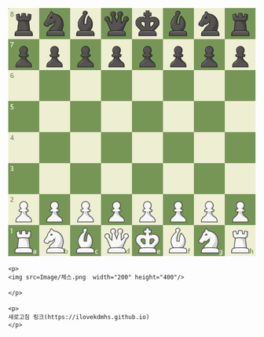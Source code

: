 <html>

<head>
    <img src="Image/체스.png">
</head>
<body>

    <p>
    <img src=Image/체스.png  width="200" height="400"/>

    </p>

    <p>
    새로고침 링크(https://ilovekdmhs.github.io)
    </p>
</body>

</html>
